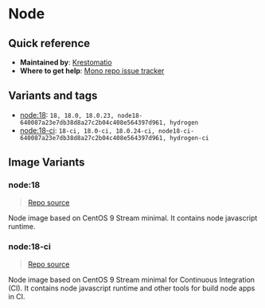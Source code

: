 # Node
## Quick reference
- **Maintained by**:
[Krestomatio](https://krestomatio.com)
- **Where to get help**:
[Mono repo issue tracker](https://github.com/krestomatio/container_builder/issues)

## Variants and tags
- [node:18](#node18): `18, 18.0, 18.0.23, node18-640087a23e7db38d8a27c2b04c408e564397d961, hydrogen`
- [node:18-ci](#node18-ci): `18-ci, 18.0-ci, 18.0.24-ci, node18-ci-640087a23e7db38d8a27c2b04c408e564397d961, hydrogen-ci`


## Image Variants
### node:18
> [Repo source](https://github.com/krestomatio/container_builder/tree/master/node/node18)

Node image based on CentOS 9 Stream minimal. It contains node javascript runtime.

### node:18-ci
> [Repo source](https://github.com/krestomatio/container_builder/tree/master/node/node18-ci)

Node image based on CentOS 9 Stream minimal for Continuous Integration (CI). It contains node javascript runtime and other tools for build node apps in CI.

